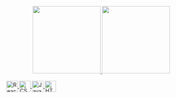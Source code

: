<div align="center">
  <a href="https://github.com/viniciusdpaula">
  <img height="180em" src="https://github-readme-stats.vercel.app/api?username=viniciusdpaula&show_icons=true&hide_rank=true&theme=cobalt&include_all_commits=true&count_private=true"/>
  <img height="180em" src="https://github-readme-stats.vercel.app/api/top-langs/?username=viniciusdpaula&&layout=compact&langs_count=7&theme=cobalt"/>
</div>
  
  
<div style="display: inline_block"> <br>
  <img align="center" height="30" width="30" alt = "React" src="https://cdn.jsdelivr.net/gh/devicons/devicon/icons/react/react-original.svg" />
  <img align="center" height="30" width="30" alt = "CSS3" src="https://cdn.jsdelivr.net/gh/devicons/devicon/icons/css3/css3-original.svg" />
  <img align="center" height="30" width="30" alt = "Javascript" src="https://cdn.jsdelivr.net/gh/devicons/devicon/icons/javascript/javascript-original.svg" />
  <img align="center" height="30" width="30" alt = "HTML5" src="https://cdn.jsdelivr.net/gh/devicons/devicon/icons/html5/html5-original.svg" />
</div>
